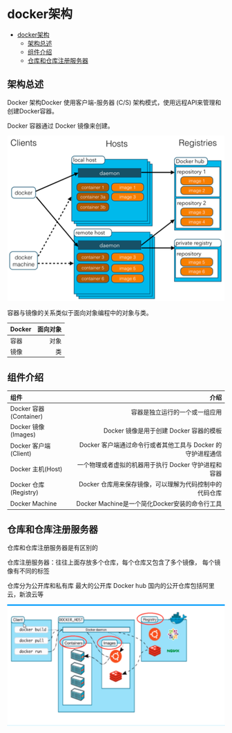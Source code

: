 # docker架构
<!-- TOC -->

- [docker架构](#docker%e6%9e%b6%e6%9e%84)
  - [架构总述](#%e6%9e%b6%e6%9e%84%e6%80%bb%e8%bf%b0)
  - [组件介绍](#%e7%bb%84%e4%bb%b6%e4%bb%8b%e7%bb%8d)
  - [仓库和仓库注册服务器](#%e4%bb%93%e5%ba%93%e5%92%8c%e4%bb%93%e5%ba%93%e6%b3%a8%e5%86%8c%e6%9c%8d%e5%8a%a1%e5%99%a8)

<!-- /TOC -->

## 架构总述
Docker 架构Docker 使用客户端-服务器 (C/S) 架构模式，使用远程API来管理和创建Docker容器。

Docker 容器通过 Docker 镜像来创建。



![](https://raw.githubusercontent.com/Syncma/Figurebed/master/img/vm3.png)


容器与镜像的关系类似于面向对象编程中的对象与类。

| Docker | 面向对象 |
| :----- | -------: |
| 容器   |     对象 |
| 镜像   |       类 |


## 组件介绍

| 组件                   |                                                        介绍 |
| :--------------------- | ----------------------------------------------------------: |
| Docker 容器(Container) |                              容器是独立运行的一个或一组应用 |
| Docker 镜像(Images)    |                     Docker 镜像是用于创建 Docker 容器的模板 |
| Docker 客户端(Client)  | Docker 客户端通过命令行或者其他工具与 Docker 的守护进程通信 |
| Docker 主机(Host)      |        一个物理或者虚拟的机器用于执行 Docker 守护进程和容器 |
| Docker 仓库(Registry)  |     Docker 仓库用来保存镜像，可以理解为代码控制中的代码仓库 |
| Docker Machine         |              Docker Machine是一个简化Docker安装的命令行工具 |


## 仓库和仓库注册服务器

仓库和仓库注册服务器是有区别的

仓库注册服务器：往往上面存放多个仓库，每个仓库又包含了多个镜像，
每个镜像有不同的标签

仓库分为公开库和私有库
最大的公开库 Docker hub
国内的公开仓库包括阿里云，新浪云等

![](https://raw.githubusercontent.com/Syncma/Figurebed/master/img/client.png)